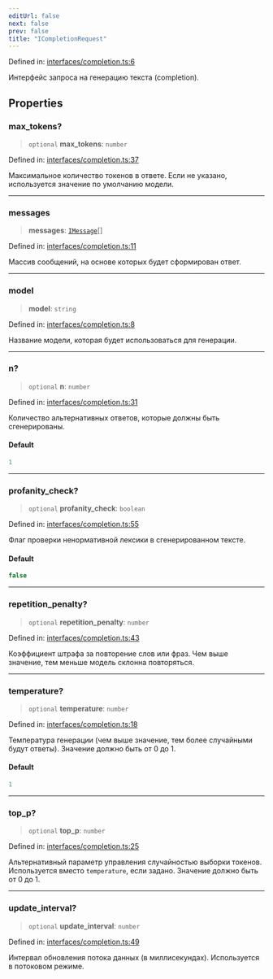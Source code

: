 ```yaml
---
editUrl: false
next: false
prev: false
title: "ICompletionRequest"
---
```


Defined in: [interfaces/completion.ts:6](https://github.com/zloishavrin/gigachat-node/blob/a2da23aca3358e054c30743ade13ef22acb1c557/src/interfaces/completion.ts#L6)

Интерфейс запроса на генерацию текста (completion).

## Properties

### max\_tokens?

> `optional` **max\_tokens**: `number`

Defined in: [interfaces/completion.ts:37](https://github.com/zloishavrin/gigachat-node/blob/a2da23aca3358e054c30743ade13ef22acb1c557/src/interfaces/completion.ts#L37)

Максимальное количество токенов в ответе.
Если не указано, используется значение по умолчанию модели.

***

### messages

> **messages**: [`IMessage`](/api/interfaces/message/interfaces/imessage/)[]

Defined in: [interfaces/completion.ts:11](https://github.com/zloishavrin/gigachat-node/blob/a2da23aca3358e054c30743ade13ef22acb1c557/src/interfaces/completion.ts#L11)

Массив сообщений, на основе которых будет сформирован ответ.

***

### model

> **model**: `string`

Defined in: [interfaces/completion.ts:8](https://github.com/zloishavrin/gigachat-node/blob/a2da23aca3358e054c30743ade13ef22acb1c557/src/interfaces/completion.ts#L8)

Название модели, которая будет использоваться для генерации.

***

### n?

> `optional` **n**: `number`

Defined in: [interfaces/completion.ts:31](https://github.com/zloishavrin/gigachat-node/blob/a2da23aca3358e054c30743ade13ef22acb1c557/src/interfaces/completion.ts#L31)

Количество альтернативных ответов, которые должны быть сгенерированы.

#### Default

```ts
1
```

***

### profanity\_check?

> `optional` **profanity\_check**: `boolean`

Defined in: [interfaces/completion.ts:55](https://github.com/zloishavrin/gigachat-node/blob/a2da23aca3358e054c30743ade13ef22acb1c557/src/interfaces/completion.ts#L55)

Флаг проверки ненормативной лексики в сгенерированном тексте.

#### Default

```ts
false
```

***

### repetition\_penalty?

> `optional` **repetition\_penalty**: `number`

Defined in: [interfaces/completion.ts:43](https://github.com/zloishavrin/gigachat-node/blob/a2da23aca3358e054c30743ade13ef22acb1c557/src/interfaces/completion.ts#L43)

Коэффициент штрафа за повторение слов или фраз.
Чем выше значение, тем меньше модель склонна повторяться.

***

### temperature?

> `optional` **temperature**: `number`

Defined in: [interfaces/completion.ts:18](https://github.com/zloishavrin/gigachat-node/blob/a2da23aca3358e054c30743ade13ef22acb1c557/src/interfaces/completion.ts#L18)

Температура генерации (чем выше значение, тем более случайными будут ответы).
Значение должно быть от 0 до 1.

#### Default

```ts
1
```

***

### top\_p?

> `optional` **top\_p**: `number`

Defined in: [interfaces/completion.ts:25](https://github.com/zloishavrin/gigachat-node/blob/a2da23aca3358e054c30743ade13ef22acb1c557/src/interfaces/completion.ts#L25)

Альтернативный параметр управления случайностью выборки токенов.
Используется вместо `temperature`, если задано.
Значение должно быть от 0 до 1.

***

### update\_interval?

> `optional` **update\_interval**: `number`

Defined in: [interfaces/completion.ts:49](https://github.com/zloishavrin/gigachat-node/blob/a2da23aca3358e054c30743ade13ef22acb1c557/src/interfaces/completion.ts#L49)

Интервал обновления потока данных (в миллисекундах).
Используется в потоковом режиме.
